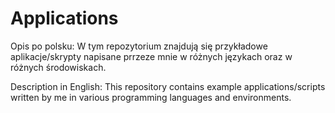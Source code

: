 # Applications
Opis po polsku:  W tym repozytorium znajdują się przykładowe aplikacje/skrypty napisane prrzeze mnie w różnych językach oraz w różnych środowiskach.

Description in English:
This repository contains example applications/scripts written by me in various programming languages and environments.
